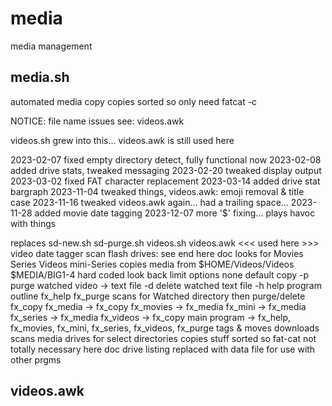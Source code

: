 # media
media management

media.sh
--------------------------------------------------------------------------------
automated media copy
copies sorted so only need fatcat -c

NOTICE: file name issues see: videos.awk

videos.sh grew into this...
videos.awk is still used here

2023-02-07 fixed empty directory detect, fully functional now
2023-02-08 added drive stats, tweaked messaging
2023-02-20 tweaked display output
2023-03-02 fixed FAT character replacement
2023-03-14 added drive stat bargraph
2023-11-04 tweaked things, videos.awk: emoji removal & title case
2023-11-16 tweaked videos.awk again... had a trailing space...
2023-11-28 added movie date tagging
2023-12-07 more '$' fixing... plays havoc with things

replaces
    sd-new.sh
    sd-purge.sh
    videos.sh
    videos.awk     <<< used here >>>  video date tagger
scan flash drives: see end here doc
    looks for
       Movies
       Series
       Videos
       mini-Series
copies media from
    $HOME/Videos/Videos
    $MEDIA/BIG1-4           hard coded look back limit
options
    none  default copy
    -p    purge watched video -> text file
    -d    delete watched text file
    -h    help
program outline
    fx_help
    fx_purge          scans for Watched directory then purge/delete
    fx_copy
    fx_media       -> fx_copy
    fx_movies      -> fx_media
    fx_mini        -> fx_media
    fx_series      -> fx_media
    fx_videos      -> fx_copy
    main program   -> fx_help, fx_movies, fx_mini, fx_series, fx_videos, fx_purge
       tags & moves downloads
       scans media drives for select directories
       copies stuff sorted so fat-cat not totally necessary
       here doc drive listing replaced with data file for use with other prgms


videos.awk
--------------------------------------------------------------------------------
